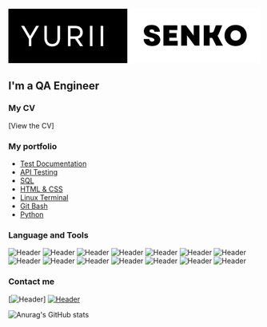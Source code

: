 ![Header](https://github.com/YuriiSenko/YuriiSenko/blob/main/assets/header.png)
## I'm a QA Engineer

### My CV
[View the CV]

### My portfolio
- [Test Documentation](https://github.com/YuriiSenko/Test-Documentation)
- [API Testing](https://github.com/YuriiSenko/API-Testing)
- [SQL](https://github.com/YuriiSenko/SQL)
- [HTML & CSS](https://github.com/YuriiSenko/HTML-and-CSS)
- [Linux Terminal](https://github.com/YuriiSenko/Linux-Terminal)
- [Git Bash](https://github.com/YuriiSenko/Git-Bash)
- [Python](https://github.com/YuriiSenko/Python)


### Language and Tools
![Header](https://img.shields.io/badge/-Jira-090909?style=for-the-badge&logo=Jira&logoColor=0052cc)
![Header](https://img.shields.io/badge/-TestRail-090909?style=for-the-badge&logo=TestRail&logoColor=0052cc)
![Header](https://img.shields.io/badge/-Qase-090909?style=for-the-badge&logo=Qase&logoColor=0052cc)
![Header](https://img.shields.io/badge/-Postman-090909?style=for-the-badge&logo=Postman&logoColor=F26B3A)
![Header](https://img.shields.io/badge/-SoapUI-090909?style=for-the-badge&logo=SoapUI&logoColor=fcdc00)
![Header](https://img.shields.io/badge/-MySql-090909?style=for-the-badge&logo=MySql&logoColor=8cc4d7)
![Header](https://img.shields.io/badge/-CharlesProxy-090909?style=for-the-badge&logo=Charles&logoColor=8cc4d7)
![Header](https://img.shields.io/badge/-Fiddler-090909?style=for-the-badge&logo=Fiddler&logoColor=F26B3A)
![Header](https://img.shields.io/badge/-DevTools-090909?style=for-the-badge&logo=googlechrome&logoColor=2674f2)
![Header](https://img.shields.io/badge/-HTML-090909?style=for-the-badge&logo=HTML5&logoColor=F26B3A)
![Header](https://img.shields.io/badge/-CSS-090909?style=for-the-badge&logo=CSS3&logoColor=2674f2)
![Header](https://img.shields.io/badge/-AndroidStudio-090909?style=for-the-badge&logo=AndroidStudio&logoColor=34a853)
![Header](https://img.shields.io/badge/-AzureDevops-090909?style=for-the-badge&logo=AzureDevops&logoColor=0052cc)
![Header](https://img.shields.io/badge/-Python-090909?style=for-the-badge&logo=Python&logoColor=FFD43B)


### Contact me
[![Header](https://img.shields.io/badge/-LinkedIn-090909?style=for-the-badge&logo=LinkedIn&logoColor=0073b1)]
[![Header](https://img.shields.io/badge/-Telegram-090909?style=for-the-badge&logo=Telegram&logoColor=0073b1)](https://t.me/yuris603)



![Anurag's GitHub stats](https://github-readme-stats.vercel.app/api?username=YuriiSenko1&show_icons=true&theme=dark)
